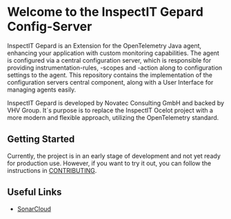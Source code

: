 # Welcome to the InspectIT Gepard Config-Server
InspectIT Gepard is an Extension for the OpenTelemetry Java agent,
enhancing your application with custom monitoring capabilities.
The agent is configured via a central configuration server,
which is responsible for providing instrumentation-rules, -scopes and -action along to configuration settings to the agent.
This repository contains the implementation of the configuration servers central component,
along with a User Interface for managing agents easily.

InspectIT Gepard is developed by Novatec Consulting GmbH and backed by VHV Group.
It´s purpose is to replace the InspectIT Ocelot project with a more modern and flexible approach, utilizing the OpenTelemetry standard.

## Getting Started
Currently, the project is in an early stage of development and not yet ready for production use.
However, if you want to try it out, you can follow the instructions in [CONTRIBUTING](./CONTRIBUTING.md).

## Useful Links
- [SonarCloud](https://sonarcloud.io/)